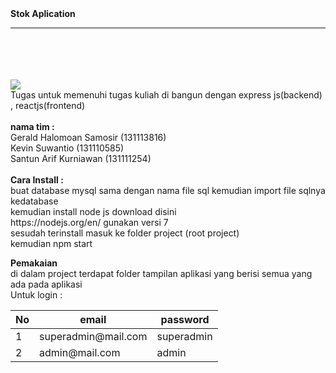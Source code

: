 <html>
   <head>
   <link rel="stylesheet" href="https://maxcdn.bootstrapcdn.com/bootstrap/3.3.7/css/bootstrap.min.css" integrity="sha384-BVYiiSIFeK1dGmJRAkycuHAHRg32OmUcww7on3RYdg4Va+PmSTsz/K68vbdEjh4u" crossorigin="anonymous">

   </head>
   <body>
        <b>Stok Aplication </b>
        <hr/>
        <br><br><br><br>
        <a href="https://david-dm.org/geraldsamosir/tugas-_topik_khsusu" title="dependencies status"><img src="https://david-dm.org/geraldsamosir/tugas-_topik_khsusu/status.svg?style=flat-square"/></a>
        
<br>
Tugas untuk memenuhi tugas kuliah 
di bangun dengan express js(backend) , reactjs(frontend)
<br><br>
<b>nama tim :</b>
<br>
Gerald Halomoan Samosir  (131113816)
<br>
Kevin Suwantio (131110585)
<br>
Santun Arif Kurniawan (131111254) 
<br><br>
<b>Cara Install :</b>
<br>
buat database mysql sama dengan nama file sql 
kemudian import file sqlnya kedatabase 
<br>
 kemudian install node js download disini
 <br>
 https://nodejs.org/en/ 
 gunakan versi 7
 <br>
 sesudah terinstall
 masuk ke folder project (root project)
 <br>
 kemudian npm start

<b>Pemakaian </b>
<br>
di dalam project terdapat folder tampilan aplikasi
yang berisi semua yang ada pada aplikasi
<br>
Untuk login  : 
<table class="table table-striped">
<thead>
    <th>No</th>
    <th>email</th>
    <th>password</th>
</thead>
    <tr>
        <td>1</td>
        <td>superadmin@mail.com</td>
        <td>superadmin</td>
    </tr>
    <tr>
        <td>2</td>
        <td>admin@mail.com</td>
        <td>admin</td>
    </tr>
<tbody>
</tbody>
</table>


   </body>
</html>
